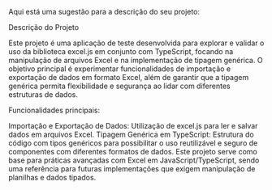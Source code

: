 
Aqui está uma sugestão para a descrição do seu projeto:

Descrição do Projeto

Este projeto é uma aplicação de teste desenvolvida para explorar e validar o uso da biblioteca excel.js em conjunto com TypeScript, focando na manipulação de arquivos Excel e na implementação de tipagem genérica. O objetivo principal é experimentar funcionalidades de importação e exportação de dados em formato Excel, além de garantir que a tipagem genérica permita flexibilidade e segurança ao lidar com diferentes estruturas de dados.

Funcionalidades principais:

Importação e Exportação de Dados: Utilização de excel.js para ler e salvar dados em arquivos Excel.
Tipagem Genérica em TypeScript: Estrutura do código com tipos genéricos para possibilitar o uso reutilizável e seguro de componentes com diferentes formatos de dados.
Este projeto serve como base para práticas avançadas com Excel em JavaScript/TypeScript, sendo uma referência para futuras implementações que exigem manipulação de planilhas e dados tipados.
